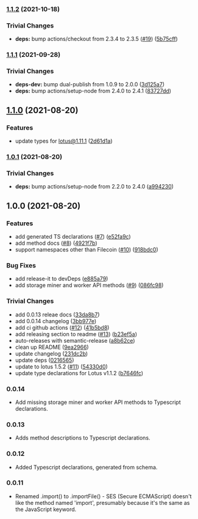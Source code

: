 ### [1.1.2](https://github.com/filecoin-shipyard/js-lotus-client-rpc/compare/v1.1.1...v1.1.2) (2021-10-18)


### Trivial Changes

* **deps:** bump actions/checkout from 2.3.4 to 2.3.5 ([#19](https://github.com/filecoin-shipyard/js-lotus-client-rpc/issues/19)) ([5b75cff](https://github.com/filecoin-shipyard/js-lotus-client-rpc/commit/5b75cff88f9e5d74941dfee8714b8ecd976054a8))

### [1.1.1](https://github.com/filecoin-shipyard/js-lotus-client-rpc/compare/v1.1.0...v1.1.1) (2021-09-28)


### Trivial Changes

* **deps-dev:** bump dual-publish from 1.0.9 to 2.0.0 ([3d125a7](https://github.com/filecoin-shipyard/js-lotus-client-rpc/commit/3d125a74fa66bcaf4475920f2882bdb7e8926c39))
* **deps:** bump actions/setup-node from 2.4.0 to 2.4.1 ([83727dd](https://github.com/filecoin-shipyard/js-lotus-client-rpc/commit/83727ddbf1ae49428fc6268808a6a3d66a00e851))

## [1.1.0](https://github.com/filecoin-shipyard/js-lotus-client-rpc/compare/v1.0.1...v1.1.0) (2021-08-20)


### Features

* update types for lotus@1.11.1 ([2d61d1a](https://github.com/filecoin-shipyard/js-lotus-client-rpc/commit/2d61d1a2bee1a330ab8f3da68f03b6b291a1bb55))

### [1.0.1](https://github.com/filecoin-shipyard/js-lotus-client-rpc/compare/v1.0.0...v1.0.1) (2021-08-20)


### Trivial Changes

* **deps:** bump actions/setup-node from 2.2.0 to 2.4.0 ([a994230](https://github.com/filecoin-shipyard/js-lotus-client-rpc/commit/a9942302bbb1e10b0d976dd511f907006b9eb6ff))

## 1.0.0 (2021-08-20)


### Features

* add generated TS declarations ([#7](https://github.com/filecoin-shipyard/js-lotus-client-rpc/issues/7)) ([e52fa9c](https://github.com/filecoin-shipyard/js-lotus-client-rpc/commit/e52fa9cdf76edcf6e148f4a4316fabb8f37a51c4))
* add method docs ([#8](https://github.com/filecoin-shipyard/js-lotus-client-rpc/issues/8)) ([4921f7b](https://github.com/filecoin-shipyard/js-lotus-client-rpc/commit/4921f7bc90fe3938baadec273161821eb51d8f8a))
* support namespaces other than Filecoin ([#10](https://github.com/filecoin-shipyard/js-lotus-client-rpc/issues/10)) ([918bdc0](https://github.com/filecoin-shipyard/js-lotus-client-rpc/commit/918bdc081a64b35e4ebe910c35eac5fd574e8b90))


### Bug Fixes

* add release-it to devDeps ([e885a79](https://github.com/filecoin-shipyard/js-lotus-client-rpc/commit/e885a79eae25a90d7a1b0eeb61ab7746da2507a4))
* add storage miner and worker API methods ([#9](https://github.com/filecoin-shipyard/js-lotus-client-rpc/issues/9)) ([086fc98](https://github.com/filecoin-shipyard/js-lotus-client-rpc/commit/086fc98c5200de287cf91973aae02ce7de686a42))


### Trivial Changes

* add 0.0.13 releae docs ([33da8b7](https://github.com/filecoin-shipyard/js-lotus-client-rpc/commit/33da8b7e7b4df949e3ae676e505136d42eecc797))
* add 0.0.14 changelog ([3bb977e](https://github.com/filecoin-shipyard/js-lotus-client-rpc/commit/3bb977e8ce239aaad52bde274d293cb0a09e9e4e))
* add ci github actions ([#12](https://github.com/filecoin-shipyard/js-lotus-client-rpc/issues/12)) ([41b5bd8](https://github.com/filecoin-shipyard/js-lotus-client-rpc/commit/41b5bd81a25c1dbb1d408675ab7b908fab5c7c98))
* add releasing section to readme ([#13](https://github.com/filecoin-shipyard/js-lotus-client-rpc/issues/13)) ([b23ef5a](https://github.com/filecoin-shipyard/js-lotus-client-rpc/commit/b23ef5a1a08ea220daecc02d61bb1272259a9908))
* auto-releases with semantic-release ([a8b62ce](https://github.com/filecoin-shipyard/js-lotus-client-rpc/commit/a8b62cea2f30b50e4d8801e1bbbc75b6fec524ec))
* clean up README ([9ea2966](https://github.com/filecoin-shipyard/js-lotus-client-rpc/commit/9ea296628d8d90736fcf10f9c695b1c17954bb1c))
* update changelog ([231dc2b](https://github.com/filecoin-shipyard/js-lotus-client-rpc/commit/231dc2b9460cd1cdfbf46ad40e246554d164c978))
* update deps ([0216565](https://github.com/filecoin-shipyard/js-lotus-client-rpc/commit/021656564f7c829a8c3d36b98738d5c51e5220da))
* update to lotus 1.5.2 ([#11](https://github.com/filecoin-shipyard/js-lotus-client-rpc/issues/11)) ([54330d0](https://github.com/filecoin-shipyard/js-lotus-client-rpc/commit/54330d03969badaf5eb38fc5571a2129e28610bf))
* update type declarations for Lotus v1.1.2 ([b7646fc](https://github.com/filecoin-shipyard/js-lotus-client-rpc/commit/b7646fc8700376ed0c94c28073b419ba19630106))

### 0.0.14

* Add missing storage miner and worker API methods to Typescript declarations.

### 0.0.13

* Adds method descriptions to Typescript declarations.

### 0.0.12

* Added Typescript declarations, generated from schema.

### 0.0.11

* Renamed .import() to .importFile() - SES (Secure ECMAScript) doesn't
  like the method named 'import', presumably because it's the same as
  the JavaScript keyword.
